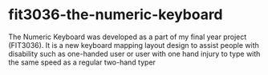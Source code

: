 # fit3036-the-numeric-keyboard
The Numeric Keyboard was developed as a part of my final year project (FIT3036). It is a new keyboard mapping layout design to assist people with disability such as one-handed user or user with one hand injury to type with the same speed as a regular two-hand typer
